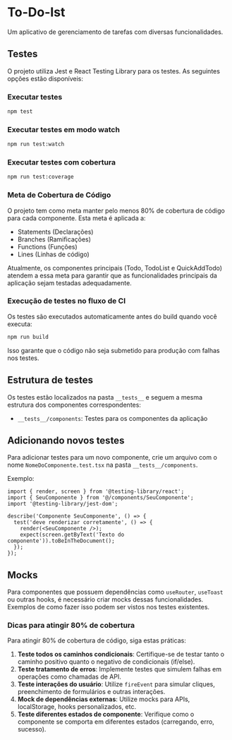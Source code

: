 # To-Do-Ist

Um aplicativo de gerenciamento de tarefas com diversas funcionalidades.

## Testes

O projeto utiliza Jest e React Testing Library para os testes. As seguintes opções estão disponíveis:

### Executar testes

```bash
npm test
```

### Executar testes em modo watch

```bash
npm run test:watch
```

### Executar testes com cobertura

```bash
npm run test:coverage
```

### Meta de Cobertura de Código

O projeto tem como meta manter pelo menos 80% de cobertura de código para cada componente. Esta meta é aplicada a:

- Statements (Declarações)
- Branches (Ramificações)
- Functions (Funções)
- Lines (Linhas de código)

Atualmente, os componentes principais (Todo, TodoList e QuickAddTodo) atendem a essa meta para garantir que as funcionalidades principais da aplicação sejam testadas adequadamente.

### Execução de testes no fluxo de CI

Os testes são executados automaticamente antes do build quando você executa:

```bash
npm run build
```

Isso garante que o código não seja submetido para produção com falhas nos testes.

## Estrutura de testes

Os testes estão localizados na pasta `__tests__` e seguem a mesma estrutura dos componentes correspondentes:

- `__tests__/components`: Testes para os componentes da aplicação

## Adicionando novos testes

Para adicionar testes para um novo componente, crie um arquivo com o nome `NomeDoComponente.test.tsx` na pasta `__tests__/components`.

Exemplo:

```tsx
import { render, screen } from '@testing-library/react';
import { SeuComponente } from '@/components/SeuComponente';
import '@testing-library/jest-dom';

describe('Componente SeuComponente', () => {
  test('deve renderizar corretamente', () => {
    render(<SeuComponente />);
    expect(screen.getByText('Texto do componente')).toBeInTheDocument();
  });
});
```

## Mocks

Para componentes que possuem dependências como `useRouter`, `useToast` ou outras hooks, é necessário criar mocks dessas funcionalidades. Exemplos de como fazer isso podem ser vistos nos testes existentes.

### Dicas para atingir 80% de cobertura

Para atingir 80% de cobertura de código, siga estas práticas:

1. **Teste todos os caminhos condicionais**: Certifique-se de testar tanto o caminho positivo quanto o negativo de condicionais (if/else).
2. **Teste tratamento de erros**: Implemente testes que simulem falhas em operações como chamadas de API.
3. **Teste interações do usuário**: Utilize `fireEvent` para simular cliques, preenchimento de formulários e outras interações.
4. **Mock de dependências externas**: Utilize mocks para APIs, localStorage, hooks personalizados, etc.
5. **Teste diferentes estados de componente**: Verifique como o componente se comporta em diferentes estados (carregando, erro, sucesso). 